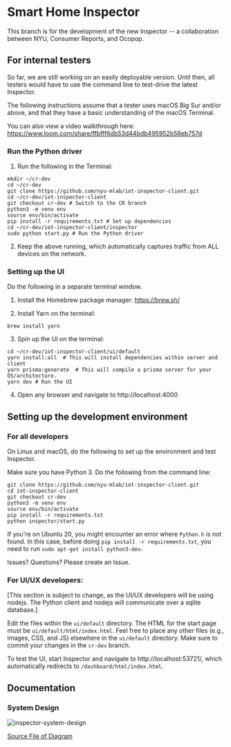 # Smart Home Inspector

This branch is for the development of the new Inspector -- a collaboration
between NYU, Consumer Reports, and Ocopop.


## For internal testers

So far, we are still working on an easily deployable version. Until then, all testers would have to use the command line to test-drive the latest Inspector.

The following instructions assume that a tester uses macOS Big Sur and/or above, and that they have a basic understanding of the macOS Terminal.

You can also view a video walkthrough here: https://www.loom.com/share/ffbfff6db53d44bdb495952b58eb757d

### Run the Python driver

1. Run the following in the Terminal:

```
mkdir ~/cr-dev
cd ~/cr-dev
git clone https://github.com/nyu-mlab/iot-inspector-client.git
cd ~/cr-dev/iot-inspector-client
git checkout cr-dev # Switch to the CR branch
python3 -m venv env
source env/bin/activate
pip install -r requirements.txt # Set up dependencies
cd ~/cr-dev/iot-inspector-client/inspector
sudo python start.py # Run the Python driver
```

2. Keep the above running, which automatically captures traffic from ALL devices on the network.


### Setting up the UI

Do the following in a separate terminal window.

1. Install the Homebrew package manager: https://brew.sh/

2. Install Yarn on the terminal:
```
brew install yarn
```

3. Spin up the UI on the terminal:
```
cd ~/cr-dev/iot-inspector-client/ui/default
yarn install:all  # This will install dependencies within server and client
yarn prisma:generate  # This will compile a prisma server for your OS/architecture.
yarn dev # Run the UI
```

4. Open any browser and navigate to http://localhost:4000




## Setting up the development environment

### For all developers

On Linux and macOS, do the following to set up the environment and test Inspector.

Make sure you have Python 3. Do the following from the command line:

```
git clone https://github.com/nyu-mlab/iot-inspector-client.git
cd iot-inspector-client
git checkout cr-dev
python3 -m venv env
source env/bin/activate
pip install -r requirements.txt
python inspector/start.py
```

If you're on Ubuntu 20, you might encounter an error where `Python.h` is not found. In this case, before doing `pip install -r requirements.txt`, you need to run `sudo apt-get install python3-dev`.

Issues? Questions? Please create an Issue.


### For UI/UX developers:

[This section is subject to change, as the UI/UX developers will be using
nodejs. The Python client and nodejs will communicate over a sqlite database.]

Edit the files within the `ui/default` directory. The HTML for the start page
must be `ui/default/html/index.html`. Feel free to place any other files (e.g.,
images, CSS, and JS) elsewhere in the `ui/default` directory. Make sure to
commit your changes in the `cr-dev` branch.

To test the UI, start Inspector and navigate to http://localhost:53721/, which
automatically redirects to `/dashboard/html/index.html`.



## Documentation

### System Design

![inspector-system-design](https://user-images.githubusercontent.com/1479070/170374526-d2fa9156-c386-41bb-94ea-17ea5bbfe595.png)

[Source File of Diagram](https://drive.google.com/file/d/1NPmysXA42BwZnroqAikgl_3HbTHSimJH/view)




